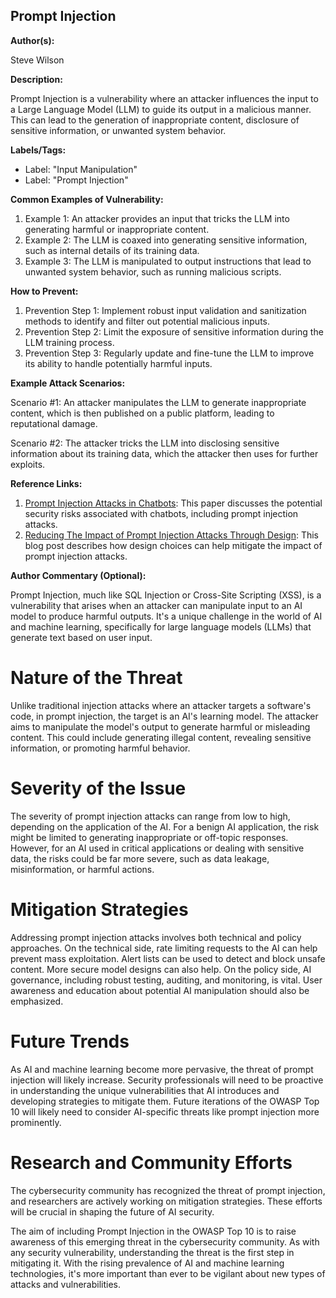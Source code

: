 ## Prompt Injection 

**Author(s):**

Steve Wilson

**Description:**

Prompt Injection is a vulnerability where an attacker influences the input to a Large Language Model (LLM) to guide its output in a malicious manner. This can lead to the generation of inappropriate content, disclosure of sensitive information, or unwanted system behavior.

**Labels/Tags:**

- Label: "Input Manipulation"
- Label: "Prompt Injection"

**Common Examples of Vulnerability:**

1. Example 1: An attacker provides an input that tricks the LLM into generating harmful or inappropriate content.
2. Example 2: The LLM is coaxed into generating sensitive information, such as internal details of its training data.
3. Example 3: The LLM is manipulated to output instructions that lead to unwanted system behavior, such as running malicious scripts.

**How to Prevent:**

1. Prevention Step 1: Implement robust input validation and sanitization methods to identify and filter out potential malicious inputs.
2. Prevention Step 2: Limit the exposure of sensitive information during the LLM training process.
3. Prevention Step 3: Regularly update and fine-tune the LLM to improve its ability to handle potentially harmful inputs.

**Example Attack Scenarios:**

Scenario #1: An attacker manipulates the LLM to generate inappropriate content, which is then published on a public platform, leading to reputational damage.

Scenario #2: The attacker tricks the LLM into disclosing sensitive information about its training data, which the attacker then uses for further exploits.

**Reference Links:**

1. [Prompt Injection Attacks in Chatbots](https://arxiv.org/abs/2102.07527): This paper discusses the potential security risks associated with chatbots, including prompt injection attacks.
2. [Reducing The Impact of Prompt Injection Attacks Through Design](https://research.kudelskisecurity.com/2023/05/25/reducing-the-impact-of-prompt-injection-attacks-through-design/): This blog post describes how design choices can help mitigate the impact of prompt injection attacks.

**Author Commentary (Optional):**

Prompt Injection, much like SQL Injection or Cross-Site Scripting (XSS), is a vulnerability that arises when an attacker can manipulate input to an AI model to produce harmful outputs. It's a unique challenge in the world of AI and machine learning, specifically for large language models (LLMs) that generate text based on user input.

# Nature of the Threat

Unlike traditional injection attacks where an attacker targets a software's code, in prompt injection, the target is an AI's learning model. The attacker aims to manipulate the model's output to generate harmful or misleading content. This could include generating illegal content, revealing sensitive information, or promoting harmful behavior.

# Severity of the Issue

The severity of prompt injection attacks can range from low to high, depending on the application of the AI. For a benign AI application, the risk might be limited to generating inappropriate or off-topic responses. However, for an AI used in critical applications or dealing with sensitive data, the risks could be far more severe, such as data leakage, misinformation, or harmful actions.

# Mitigation Strategies

Addressing prompt injection attacks involves both technical and policy approaches. On the technical side, rate limiting requests to the AI can help prevent mass exploitation. Alert lists can be used to detect and block unsafe content. More secure model designs can also help. On the policy side, AI governance, including robust testing, auditing, and monitoring, is vital. User awareness and education about potential AI manipulation should also be emphasized.

# Future Trends

As AI and machine learning become more pervasive, the threat of prompt injection will likely increase. Security professionals will need to be proactive in understanding the unique vulnerabilities that AI introduces and developing strategies to mitigate them. Future iterations of the OWASP Top 10 will likely need to consider AI-specific threats like prompt injection more prominently.

# Research and Community Efforts

The cybersecurity community has recognized the threat of prompt injection, and researchers are actively working on mitigation strategies. These efforts will be crucial in shaping the future of AI security.

The aim of including Prompt Injection in the OWASP Top 10 is to raise awareness of this emerging threat in the cybersecurity community. As with any security vulnerability, understanding the threat is the first step in mitigating it. With the rising prevalence of AI and machine learning technologies, it's more important than ever to be vigilant about new types of attacks and vulnerabilities.
